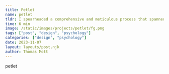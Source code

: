 ```yaml
---
title: Petlet
name: petlet
tldr: I spearheaded a comprehensive and meticulous process that spanned over two years.
time: 6 min
image: /static/images/projects/petlet/fg.png
tags: ["post", "design", "psychology"]
categories: ["design", "psychology"]
date: 2023-11-07
layout: layouts/post.njk
author: Thomas Mott
---
```


petlet
